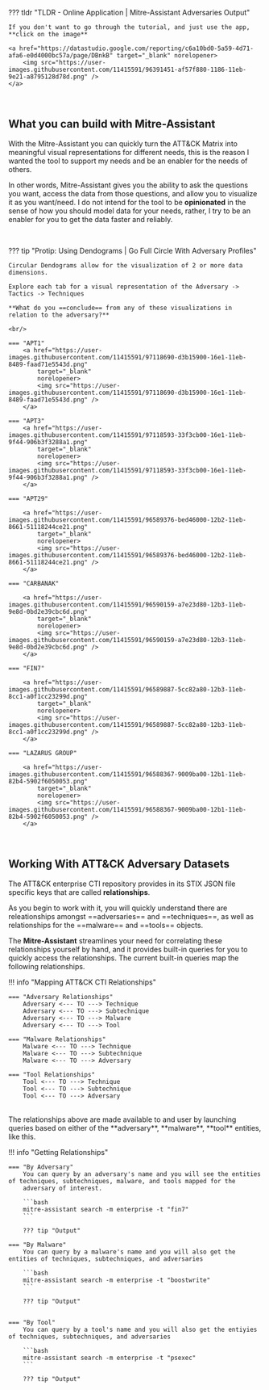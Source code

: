 ??? tldr "TLDR - Online Application | Mitre-Assistant Adversaries Output"

    If you don't want to go through the tutorial, and just use the app, **click on the image**

    <a href="https://datastudio.google.com/reporting/c6a10bd0-5a59-4d71-afa6-e0d4000bc57a/page/DBnkB" target="_blank" norelopener>
        <img src="https://user-images.githubusercontent.com/11415591/96391451-af57f880-1186-11eb-9e21-a8795128d78d.png" />
    </a>


<br/>

## What you can build with Mitre-Assistant

With the Mitre-Assistant you can quickly turn the ATT&CK Matrix into meaningful visual representations for different needs, this is the reason I wanted the tool to support my needs and be an enabler for the needs of others.

In other words, Mitre-Assistant gives you the ability to ask the questions you want, access the data from those questions, and allow you to visualize it as you want/need.  I do not intend for the tool to be **opinionated** in the sense of how you should model data for your needs, rather, I try to be an enabler for you to get the data faster and reliably.

<br/>

??? tip "Protip:  Using Dendograms | Go Full Circle With Adversary Profiles"

    Circular Dendograms allow for the visualization of 2 or more data dimensions.

    Explore each tab for a visual representation of the Adversary -> Tactics -> Techniques

    **What do you ==conclude== from any of these visualizations in relation to the adversary?**
    
    <br/>

    === "APT1"
        <a href="https://user-images.githubusercontent.com/11415591/97118690-d3b15900-16e1-11eb-8489-faad71e5543d.png"
            target="_blank"
            norelopener>
            <img src="https://user-images.githubusercontent.com/11415591/97118690-d3b15900-16e1-11eb-8489-faad71e5543d.png" />
        </a>

    === "APT3"
        <a href="https://user-images.githubusercontent.com/11415591/97118593-33f3cb00-16e1-11eb-9f44-906b3f3288a1.png"
            target="_blank"
            norelopener>
            <img src="https://user-images.githubusercontent.com/11415591/97118593-33f3cb00-16e1-11eb-9f44-906b3f3288a1.png" />
        </a>
    
    === "APT29"

        <a href="https://user-images.githubusercontent.com/11415591/96589376-bed46000-12b2-11eb-8661-51118244ce21.png"
            target="_blank"
            norelopener>
            <img src="https://user-images.githubusercontent.com/11415591/96589376-bed46000-12b2-11eb-8661-51118244ce21.png" />
        </a>

    === "CARBANAK"

        <a href="https://user-images.githubusercontent.com/11415591/96590159-a7e23d80-12b3-11eb-9e8d-0bd2e39cbc6d.png"
            target="_blank"
            norelopener>
            <img src="https://user-images.githubusercontent.com/11415591/96590159-a7e23d80-12b3-11eb-9e8d-0bd2e39cbc6d.png" />
        </a>
    
    === "FIN7"

        <a href="https://user-images.githubusercontent.com/11415591/96589887-5cc82a80-12b3-11eb-8cc1-a0f1cc23299d.png"
            target="_blank"
            norelopener>
            <img src="https://user-images.githubusercontent.com/11415591/96589887-5cc82a80-12b3-11eb-8cc1-a0f1cc23299d.png" />
        </a>

    === "LAZARUS GROUP"

        <a href="https://user-images.githubusercontent.com/11415591/96588367-9009ba00-12b1-11eb-82b4-5902f6050053.png"
            target="_blank"
            norelopener>
            <img src="https://user-images.githubusercontent.com/11415591/96588367-9009ba00-12b1-11eb-82b4-5902f6050053.png" />
        </a>        

<br/>

## **Working With ATT&CK Adversary Datasets**
The ATT&CK enterprise CTI repository provides in its STIX JSON file specific keys that are called **relationships**.

As you begin to work with it, you will quickly understand there are releationships amongst ==adversaries== and ==techniques==, as well as relationships for the ==malware== and ==tools== objects.

The **Mitre-Assistant** streamlines your need for correlating these relationships yourself by hand, and it provides built-in queries for you to quickly
access the relationships. The current built-in queries map the following relationships.

!!! info "Mapping ATT&CK CTI Relationships"

	=== "Adversary Relationships"
		Adversary <--- TO ---> Technique
		Adversary <--- TO ---> Subtechnique
		Adversary <--- TO ---> Malware
		Adversary <--- TO ---> Tool

	=== "Malware Relationships"
		Malware <--- TO ---> Technique
		Malware <--- TO ---> Subtechnique
		Malware <--- TO ---> Adversary

	=== "Tool Relationships"
		Tool <--- TO ---> Technique
		Tool <--- TO ---> Subtechnique
		Tool <--- TO ---> Adversary

<br/>
The relationships above are made available to and user by launching queries based on either of the **adversary**, **malware**, **tool** entities, like this.

!!! info "Getting Relationships"

	=== "By Adversary"
		You can query by an adversary's name and you will see the entities of techniques, subtechniques, malware, and tools mapped for the
		adversary of interest.

		```bash
		mitre-assistant search -m enterprise -t "fin7"
		```

		??? tip "Output"

	=== "By Malware"
		You can query by a malware's name and you will also get the entities of techniques, subtechniques, and adversaries

		```bash
		mitre-assistant search -m enterprise -t "boostwrite"
		```

		??? tip "Output"


	=== "By Tool"
		You can query by a tool's name and you will also get the entiyies of techniques, subtechniques, and adversaries

		```bash
		mitre-assistant search -m enterprise -t "psexec"
		```

		??? tip "Output"
<br/>
